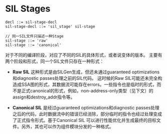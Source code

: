 # SIL Stages

```
decl ::= sil-stage-decl
sil-stage-decl ::= 'sil_stage' sil-stage

// 同一SIL文件只描述一种Stage
sil-stage ::= 'raw'
sil-stage ::= 'canonical'
```

对于不同的编译阶段，对应了不同的SIL的具体形式，或者说变体的版本。
主要有两个阶段和形式，同一个SIL文件只存在一种形式：

- **Raw SIL** 这种形式是由SILGen生成，但还未通过guaranteed optimizations和diagnostic passes处理之前的SIL代码。 这时候的Raw SIL可能还未完全构造成SSA图的形式，其数据流可能存在errors。一些指令也是临时的形式，而不是正式canonical的形式，例如，non-address-only类型（见下文）的assign和destroy_addr指令等。


- **Canonical SIL** 是经过guaranteed optimizations和diagnostic passes处理之后的代码，此时数据流中的错误已经消除，部分临时的指令也经过处理变成了正式指令形式。基于Canonical SIL 可以进行性能优化并生成最终的目标文件。另外，其也可以作为组件模块分发的一种格式。



